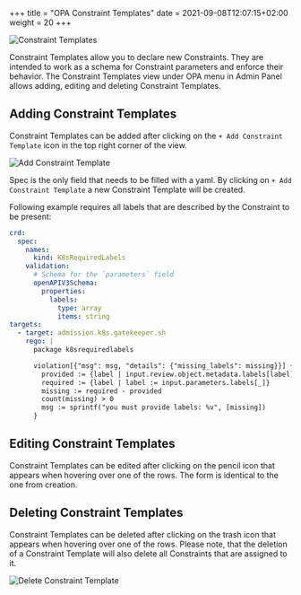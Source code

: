 +++
title = "OPA Constraint Templates"
date = 2021-09-08T12:07:15+02:00
weight = 20
+++

![Constraint Templates](/img/kubermatic/v2.19/ui/opa_admin_ct_view.png?classes=shadow,border "Constraint Templates")

Constraint Templates allow you to declare new Constraints. They are intended to work as a schema for Constraint parameters and enforce their behavior.
The Constraint Templates view under OPA menu in Admin Panel allows adding, editing and deleting Constraint Templates.

## Adding Constraint Templates
Constraint Templates can be added after clicking on the `+ Add Constraint Template` icon in the top right corner of the view.

![Add Constraint Template](/img/kubermatic/v2.19/ui/opa_admin_add_ct.png?classes=shadow,border&height=350px "Constraint Template Add Dialog")

Spec is the only field that needs to be filled with a yaml. By clicking on `+ Add Constraint Template` a new Constraint Template will be created.

Following example requires all labels that are described by the Constraint to be present:

```yaml
crd:
  spec:
    names:
      kind: K8sRequiredLabels
    validation:
      # Schema for the `parameters` field
      openAPIV3Schema:
        properties:
          labels:
            type: array
            items: string
targets:
  - target: admission.k8s.gatekeeper.sh
    rego: |
      package k8srequiredlabels

      violation[{"msg": msg, "details": {"missing_labels": missing}}] {
        provided := {label | input.review.object.metadata.labels[label]}
        required := {label | label := input.parameters.labels[_]}
        missing := required - provided
        count(missing) > 0
        msg := sprintf("you must provide labels: %v", [missing])
      }
```

## Editing Constraint Templates
Constraint Templates can be edited after clicking on the pencil icon that appears when hovering over one of the rows. The form is identical to the one from creation.

## Deleting Constraint Templates
Constraint Templates can be deleted after clicking on the trash icon that appears when hovering over one of the rows. Please note, that the deletion of a Constraint Template will also delete all Constraints that are assigned to it.

![Delete Constraint Template](/img/kubermatic/v2.19/ui/opa_admin_delete_ct.png?classes=shadow,border&height=200 "Constraint Template Delete Dialog")

